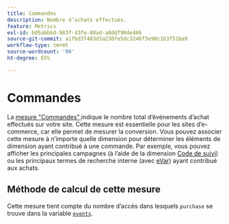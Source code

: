 ```yaml
---
title: Commandes
description: Nombre d’achats effectués.
feature: Metrics
exl-id: b05abb6d-983f-43fe-80ad-a0ddf90de466
source-git-commit: a1fbd3f483d3a236fe5dc3246f5e90c1b3f51ba9
workflow-type: tm+mt
source-wordcount: '90'
ht-degree: 65%

---
```


# Commandes

La [ mesure &quot;Commandes&quot; ](overview.md) indique le nombre total d’événements d’achat effectués sur votre site. Cette mesure est essentielle pour les sites d’e-commerce, car elle permet de mesurer la conversion. Vous pouvez associer cette mesure à n’importe quelle dimension pour déterminer les éléments de dimension ayant contribué à une commande. Par exemple, vous pouvez afficher les principales campagnes (à l’aide de la dimension [Code de suivi](../dimensions/tracking-code.md)) ou les principaux termes de recherche interne (avec [eVar](../dimensions/evar.md)) ayant contribué aux achats.

## Méthode de calcul de cette mesure

Cette mesure tient compte du nombre d’accès dans lesquels `purchase` se trouve dans la variable [`events`](/help/implement/vars/page-vars/events/events-overview.md).
